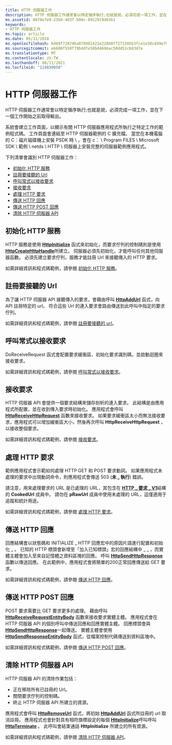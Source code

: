 ```yaml
---
title: HTTP 伺服器工作
description: HTTP 伺服器工作通常會以特定循序執行;也就是說，必須完成一項工作，並在下一個工作開始之前取得輸出。
ms.assetid: 08f8e7e9-23b9-403f-b00c-8912919d65b1
keywords:
- HTTP 伺服器工作
ms.topic: article
ms.date: 05/31/2018
ms.openlocfilehash: 6d89f72074ba870981421e228b0ff271505b3fce1e30cd49e79d58463570c0b3
ms.sourcegitcommit: e6600f550f79bddfe58bd4696ac50dd52cb03d7e
ms.translationtype: MT
ms.contentlocale: zh-TW
ms.lasthandoff: 08/11/2021
ms.locfileid: "119830058"
---
```

# <a name="http-server-tasks"></a>HTTP 伺服器工作

HTTP 伺服器工作通常會以特定循序執行;也就是說，必須完成一項工作，並在下一個工作開始之前取得輸出。

系統會建立工作頁面，以顯示有關 HTTP 伺服器應用程式所執行之特定工作的範例程式碼。 工作頁面會連結至 HTTP 伺服器範例的 C 擴充檔。 當您在本機電腦的 C：磁片磁碟機上安裝 PSDK 時 \\ ，會在 c： \\ Program FILES \\ Microsoft SDK \\ 範例 \\ netds \\ HTTP \\ 伺服器上安裝完整的伺服器範例應用程式。

下列清單會識別 HTTP 伺服器工作：

-   [初始化 HTTP 服務](#initialize-the-http-service)
-   [註冊要接聽的 Url](#register-the-urls-to-listen-on)
-   [呼叫常式以接收要求](#call-the-routine-to-receive-a-request)
-   [接收要求](#receive-the-request)
-   [處理 HTTP 要求](#handle-the-http-request)
-   [傳送 HTTP 回應](#send-the-http-response)
-   [傳送 HTTP POST 回應](#send-the-http-post-response)
-   [清除 HTTP 伺服器 API](#clean-up-the-http-server-api)

## <a name="initialize-the-http-service"></a>初始化 HTTP 服務

HTTP 服務是使用 [**HttpInitialize**](/windows/desktop/api/Http/nf-http-httpinitialize) 函式來初始化，而要求佇列的控制碼則是使用 [**HttpCreateHttpHandle**](/windows/desktop/api/Http/nf-http-httpcreatehttphandle)所建立。 伺服器必須先初始化，才能呼叫任何其他伺服器函數。 必須先建立要求佇列，服務才能註冊 Url 來接聽傳入的 HTTP 要求。

如需詳細資訊和程式碼範例，請參閱 [初始化 HTTP 服務](http-server-sample-application.md)。

## <a name="register-the-urls-to-listen-on"></a>註冊要接聽的 Url

為了讓 HTTP 伺服器 API 接聽傳入的要求，會藉由呼叫 [**HttpAddUrl**](/windows/desktop/api/Http/nf-http-httpaddurl) 函式，向 API 註冊特定的 url。 符合這些 Url 的連入要求會路由傳送到此呼叫中指定的要求佇列。

如需詳細資訊和程式碼範例，請參閱 [註冊要接聽的 url](http-server-sample-application.md)。

## <a name="call-the-routine-to-receive-a-request"></a>呼叫常式以接收要求

DoReceiveRequest 函式會配置要求緩衝區、初始化要求識別碼，並啟動迴圈來接收要求。

如需詳細資訊和程式碼範例，請參閱 [呼叫常式以接收要求](http-server-sample-application.md)。

## <a name="receive-the-request"></a>接收要求

HTTP 伺服器 API 會提供一個要求結構來儲存剖析的連入要求。 此結構是由應用程式所配置，並在收到傳入要求時初始化。 應用程式會呼叫 [**HttpReceiveHttpRequest**](/windows/desktop/api/Http/nf-http-httpreceivehttprequest) 函數來接收要求。 如果要求緩衝區太小而無法接收要求，應用程式可以增加緩衝區大小，然後再次呼叫 **HttpReceiveHttpRequest** ，以接收整個要求。

如需詳細資訊和程式碼範例，請參閱 [接收要求](http-server-sample-application.md)。

## <a name="handle-the-http-request"></a>處理 HTTP 要求

範例應用程式會示範如何處理 HTTP GET 和 POST 要求動詞。 如果應用程式未處理的要求中出現動詞命令，則應用程式會傳送 503 (**未 \_ 執行**) 錯誤。

請注意，用來處理要求的 URL 是已處理的 URL，其包含在 [**HTTP \_ 要求 \_ V1**](/windows/desktop/api/Http/ns-http-http_request_v1)結構的 **CookedUrl** 成員中。 請勿在 **pRawUrl** 成員中使用未處理的 URL，這僅適用于追蹤和統計用途。

如需詳細資訊和程式碼範例，請參閱 [處理 HTTP 要求](http-server-sample-application.md)。

## <a name="send-the-http-response"></a>傳送 HTTP 回應

回應結構會以狀態碼和 INITIALIZE \_ HTTP 回應宏中的原因片語進行配置和初始化 \_ 。 已知的 HTTP 標頭會新增至「加入已知標頭」宏的回應結構中 \_ \_ ，而實體主體會加入至來自記憶體之資料區塊的回應。 呼叫 [**HttpSendHttpResponse**](/windows/desktop/api/Http/nf-http-httpsendhttpresponse) 函數以傳送回應。 在此範例中，應用程式會將簡單的200正常回應傳送給 GET 要求。

如需詳細資訊和程式碼範例，請參閱 [傳送 HTTP 回應](http-server-sample-application.md)。

## <a name="send-the-http-post-response"></a>傳送 HTTP POST 回應

POST 要求需要比 GET 要求更多的處理。 藉由呼叫 [**HttpReceiveRequestEntityBody**](/windows/desktop/api/Http/nf-http-httpreceiverequestentitybody) 函數來接收要求實體主體。 應用程式會在 HTTP 伺服器 API 的個別呼叫中傳送回應和回應實體主體。 回應標頭會與 [**HttpSendHttpResponse**](/windows/desktop/api/Http/nf-http-httpsendhttpresponse)一起傳送。 實體主體會使用 [**HttpSendResponseEntityBody**](/windows/desktop/api/Http/nf-http-httpsendresponseentitybody) 函式，從檔案控制代碼傳送到資料區塊中。

如需詳細資訊和程式碼範例，請參閱 [傳送 HTTP POST 回應](http-server-sample-application.md)。

## <a name="clean-up-the-http-server-api"></a>清除 HTTP 伺服器 API

HTTP 伺服器 API 的清除作業包括：

-   正在移除所有已註冊的 Url。
-   關閉要求佇列的控制碼。
-   終止 HTTP 伺服器 API 所建立的資源。

應用程式會呼叫 [**HttpRemoveUrl**](/windows/desktop/api/Http/nf-http-httpremoveurl) 函式，將初始 [**HttpAddUrl**](/windows/desktop/api/Http/nf-http-httpaddurl) 函式所註冊的 url 取消註冊。 應用程式也會針對具有相符旗標設定的每個 [**HttpInitialize**](/windows/desktop/api/Http/nf-http-httpinitialize)呼叫呼叫 [**HttpTerminate**](/windows/desktop/api/Http/nf-http-httpterminate) 。 此呼叫會結束通話 **HttpInitialize** 所建立的所有資源。

如需詳細資訊和程式碼範例，請參閱 [清除 HTTP 伺服器 API](http-server-sample-application.md)。

 

 




